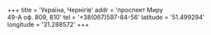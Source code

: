 +++
title = 'Україна, Чернігів'
addr = 'проспект Миру <br />49-А оф. 809, 810'
tel = '+38(067)597-84-56'
latitude = '51.499294'
longitude = '31.288572'
+++
